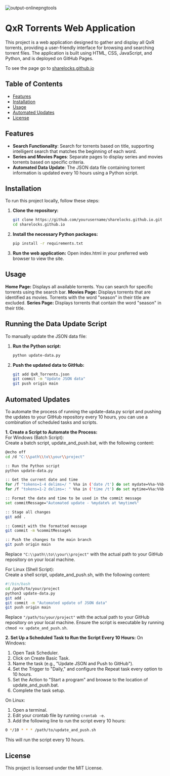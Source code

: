 ![output-onlinepngtools](https://github.com/user-attachments/assets/63897e5e-dc57-4d87-b230-bccfdddd2af5) 
# QxR Torrents Web Application

This project is a web application designed to gather and display all QxR torrents, providing a user-friendly interface for browsing and searching torrent files. The application is built using HTML, CSS, JavaScript, and Python, and is deployed on GitHub Pages.

To see the page go to [sharelocks.github.io](https://sharelocks.github.io/)

## Table of Contents

- [Features](#features)
- [Installation](#installation)
- [Usage](#usage)
- [Automated Updates](#automated-updates)
- [License](#license)

## Features

- **Search Functionality**: Search for torrents based on title, supporting intelligent search that matches the beginning of each word.
- **Series and Movies Pages**: Separate pages to display series and movies torrents based on specific criteria.
- **Automated Data Update**: The JSON data file containing torrent information is updated every 10 hours using a Python script.

## Installation

To run this project locally, follow these steps:

1. **Clone the repository:**
   ```bash
   git clone https://github.com/yourusername/sharelocks.github.io.git
   cd sharelocks.github.io

2. **Install the necessary Python packages:**
   ```bash
   pip install -r requirements.txt

3. **Run the web application:**
   Open index.html in your preferred web browser to view the site.

## Usage

**Home Page:** Displays all available torrents. You can search for specific torrents using the search bar.
**Movies Page:** Displays torrents that are identified as movies. Torrents with the word "season" in their title are excluded.
**Series Page:** Displays torrents that contain the word "season" in their title.

## Running the Data Update Script

To manually update the JSON data file:

1. **Run the Python script:**
   ```bash
   python update-data.py


2. **Push the updated data to GitHub:**
   ```bash
   git add QxR_Torrents.json
   git commit -m "Update JSON data"
   git push origin main

## Automated Updates
To automate the process of running the update-data.py script and pushing the updates to your GitHub repository every 10 hours, you can use a combination of scheduled tasks and scripts.

**1. Create a Script to Automate the Process:**\
For Windows (Batch Script):\
Create a batch script, update_and_push.bat, with the following content:
```bash
@echo off
cd /d "C:\\path\\to\\your\\project"

:: Run the Python script
python update-data.py

:: Get the current date and time
for /f "tokens=1-4 delims=/ " %%a in ('date /t') do set mydate=%%a-%%b-%%c
for /f "tokens=1-2 delims=: " %%a in ('time /t') do set mytime=%%a:%%b

:: Format the date and time to be used in the commit message
set commitMessage="Automated update - %mydate% at %mytime%"

:: Stage all changes
git add .

:: Commit with the formatted message
git commit -m %commitMessage%

:: Push the changes to the main branch
git push origin main

```
Replace `"C:\\path\\to\\your\\project"` with the actual path to your GitHub repository on your local machine.

For Linux (Shell Script):\
Create a shell script, update_and_push.sh, with the following content:
```bash
#!/bin/bash
cd /path/to/your/project
python3 update-data.py
git add .
git commit -m "Automated update of JSON data"
git push origin main
```
Replace `"/path/to/your/project"` with the actual path to your GitHub repository on your local machine. Ensure the script is executable by running `chmod +x update_and_push.sh`.

**2. Set Up a Scheduled Task to Run the Script Every 10 Hours:**
On Windows:
1. Open Task Scheduler.
2. Click on Create Basic Task.
3. Name the task (e.g., "Update JSON and Push to GitHub").
4. Set the Trigger to "Daily," and configure the Repeat task every option to 10 hours.
5. Set the Action to "Start a program" and browse to the location of update_and_push.bat.
6. Complete the task setup.

On Linux:
1. Open a terminal.
2. Edit your crontab file by running `crontab -e`.
3. Add the following line to run the script every 10 hours:
  ```bash
0 */10 * * * /path/to/update_and_push.sh
```
This will run the script every 10 hours.

## License
This project is licensed under the MIT License.
